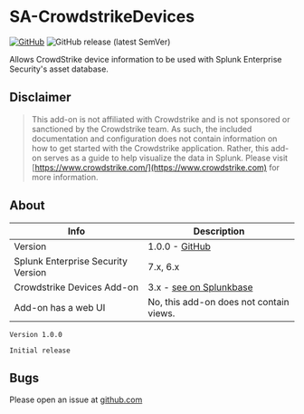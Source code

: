 # SA-CrowdstrikeDevices

[![GitHub](https://img.shields.io/github/license/ZachChristensen28/SA-CrowdstrikeDevices)]()
![GitHub release (latest SemVer)](https://img.shields.io/github/v/release/ZachChristensen28/SA-CrowdstrikeDevices)

Allows CrowdStrike device information to be used with Splunk Enterprise Security's asset database.

## Disclaimer

> This add-on is not affiliated with Crowdstrike and is not sponsored or sanctioned by the Crowdstrike team. As such, the included documentation and configuration does not contain information on how to get started with the Crowdstrike application. Rather, this add-on serves as a guide to help visualize the data in Splunk. Please visit [https://www.crowdstrike.com/](https://www.crowdstrike.com) for more information.

## About

Info | Description
------|----------
Version | 1.0.0 - [GitHub](https://github.com/ZachChristensen28/SA-CrowdstrikeDevices)
Splunk Enterprise Security Version | 7.x, 6.x
Crowdstrike Devices Add-on | 3.x - [see on Splunkbase](https://splunkbase.splunk.com/app/5570)
Add-on has a web UI | No, this add-on does not contain views.

```TEXT
Version 1.0.0

Initial release
```

## Bugs

Please open an issue at [github.com](https://github.com/ZachChristensen28/SA-CrowdstrikeDevices/issues)
